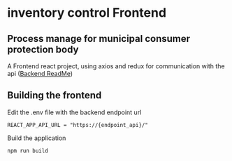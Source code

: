 # inventory control Frontend

## Process manage for municipal consumer protection body

A Frontend react project, using axios and redux for communication with the api ([Backend ReadMe](../backend))

## Building the frontend

Edit the .env file with the backend endpoint url

```
REACT_APP_API_URL = "https://{endpoint_api}/"
```

Build the application

```
npm run build
```
